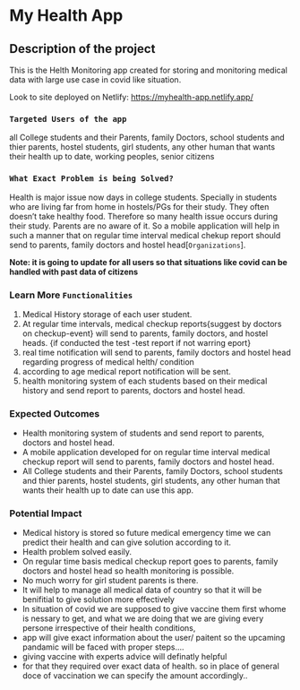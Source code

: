 # My Health App

## Description of the project

This is the Helth Monitoring app created for storing and monitoring medical data with large use case in covid like situation.

Look to site deployed on Netlify: https://myhealth-app.netlify.app/

### `Targeted Users of the app`

all College students and their Parents, family Doctors, school students and thier
parents, hostel students, girl students, any other human that wants their health up to
date, working peoples, senior citizens

### `What Exact Problem is being Solved?`

Health is major issue now days in college students. Specially in students who are living
far from home in hostels/PGs for their study. They often doesn’t take healthy food.
Therefore so many health issue occurs during their study. Parents are no aware of it.
So a mobile application will help in such a manner that on regular time
interval medical chekup report should send to parents, family doctors and hostel head[`Organizations`].

**Note: it is going to update for all users so that situations like covid can be handled with past data of citizens**

### Learn More `Functionalities`

1. Medical History storage of each user student.
2.  At regular time intervals, medical checkup reports{suggest by doctors on checkup-event} will send to parents, family doctors, and hostel heads. {if conducted the test -test report if not warring eport}
3. real time notification will send to parents, family doctors and hostel head regarding progress of medical helth/ condition
4. according to age medical report notification will be sent.
5. health monitoring system of each students based on their medical history and send
   report to parents, doctors and hostel head.

### Expected Outcomes

- Health monitoring system of students and send report to parents, doctors and hostel head.
- A mobile application developed for on regular time interval medical checkup report will send to parents, family doctors and hostel head.
- All College students and their Parents, family Doctors, school students and thier parents, hostel students, girl students, any other human that wants their health up to date can use this app.

### Potential Impact

- Medical history is stored so future medical emergency time we can predict their health
  and can give solution according to it.
- Health problem solved easily.
- On regular time basis medical checkup report goes to parents, family doctors and hostel head so health
  monitoring is possible.
- No much worry for girl student parents is there.
- It will help to manage all medical data of country so that it will be benifitial to give solution more effectively
- In situation of covid we are supposed to give vaccine them first whome is nessary to get,
  and what we are doing that we are giving every persone irrespective of their health conditions,
- app will give exact information about the user/ paitent so the upcaming pandamic will be faced with proper steps....
- giving vaccine with experts advice will definatly helpful
- for that they required over exact data of health. so in place of general doce of vaccination we can specify the amount accordingly..
